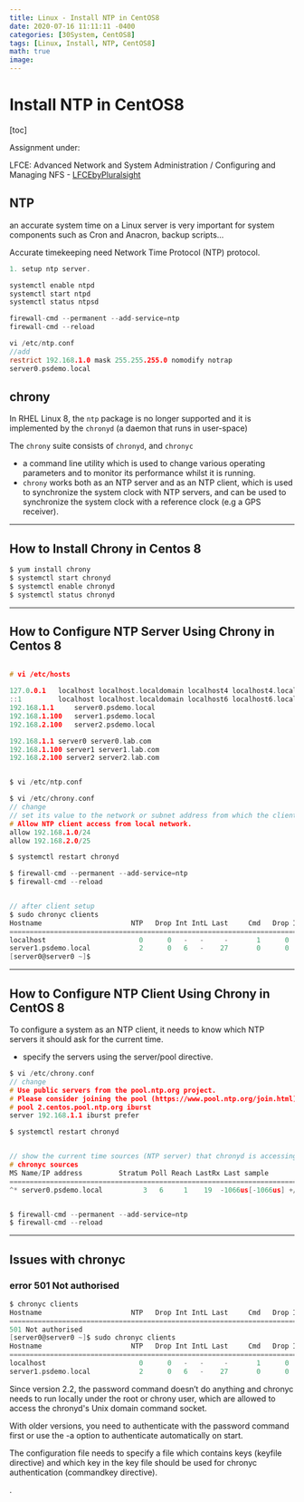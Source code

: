 ```yaml
---
title: Linux - Install NTP in CentOS8
date: 2020-07-16 11:11:11 -0400
categories: [30System, CentOS8]
tags: [Linux, Install, NTP, CentOS8]
math: true
image:
---
```



# Install NTP in CentOS8

[toc]

Assignment under:

LFCE: Advanced Network and System Administration / Configuring and Managing NFS - [LFCEbyPluralsight](https://app.pluralsight.com/library/courses/advanced-network-system-administration-lfce/table-of-contents)

## NTP

an accurate system time on a Linux server is very important for system components such as Cron and Anacron, backup scripts...

Accurate timekeeping need Network Time Protocol (NTP) protocol.

```c
1. setup ntp server.

systemctl enable ntpd
systemctl start ntpd
systemctl status ntpsd

firewall-cmd --permanent --add-service=ntp
firewall-cmd --reload

vi /etc/ntp.conf
//add
restrict 192.168.1.0 mask 255.255.255.0 nomodify notrap
server0.psdemo.local
```

## chrony

In RHEL Linux 8, the `ntp` package is no longer supported and it is implemented by the `chronyd` (a daemon that runs in user-space)

The `chrony` suite consists of `chronyd`, and `chronyc`
- a command line utility which is used to change various operating parameters and to monitor its performance whilst it is running.
- `chrony` works both as an NTP server and as an NTP client, which is used to synchronize the system clock with NTP servers, and can be used to synchronize the system clock with a reference clock (e.g a GPS receiver).

---

## How to Install Chrony in Centos 8


```c
$ yum install chrony
$ systemctl start chronyd
$ systemctl enable chronyd
$ systemctl status chronyd
```

---

## How to Configure NTP Server Using Chrony in Centos 8

```c

# vi /etc/hosts

127.0.0.1   localhost localhost.localdomain localhost4 localhost4.localdomain4
::1         localhost localhost.localdomain localhost6 localhost6.localdomain6
192.168.1.1     server0.psdemo.local
192.168.1.100   server1.psdemo.local
192.168.2.100   server2.psdemo.local

192.168.1.1 server0 server0.lab.com
192.168.1.100 server1 server1.lab.com
192.168.2.100 server2 server2.lab.com


$ vi /etc/ntp.conf

$ vi /etc/chrony.conf
// change
// set its value to the network or subnet address from which the clients are allowed to connect.
# Allow NTP client access from local network.
allow 192.168.1.0/24
allow 192.168.2.0/25

$ systemctl restart chronyd

$ firewall-cmd --permanent --add-service=ntp
$ firewall-cmd --reload


// after client setup
$ sudo chronyc clients
Hostname                      NTP   Drop Int IntL Last     Cmd   Drop Int  Last
===============================================================================
localhost                       0      0   -   -     -       1      0   -   142
server1.psdemo.local            2      0   6   -    27       0      0   -     -
[server0@server0 ~]$

```

---

## How to Configure NTP Client Using Chrony in CentOS 8

To configure a system as an NTP client, it needs to know which NTP servers it should ask for the current time.
- specify the servers using the server/pool directive.


```c
$ vi /etc/chrony.conf
// change
# Use public servers from the pool.ntp.org project.
# Please consider joining the pool (https://www.pool.ntp.org/join.html).
# pool 2.centos.pool.ntp.org iburst
server 192.168.1.1 iburst prefer

$ systemctl restart chronyd


// show the current time sources (NTP server) that chronyd is accessing,
# chronyc sources
MS Name/IP address         Stratum Poll Reach LastRx Last sample
===============================================================================
^* server0.psdemo.local          3   6     1    19  -1066us[-1066us] +/-   68ms


$ firewall-cmd --permanent --add-service=ntp
$ firewall-cmd --reload
```

---

## Issues with chronyc

### error 501 Not authorised

```c
$ chronyc clients
Hostname                      NTP   Drop Int IntL Last     Cmd   Drop Int  Last
===============================================================================
501 Not authorised
[server0@server0 ~]$ sudo chronyc clients
Hostname                      NTP   Drop Int IntL Last     Cmd   Drop Int  Last
===============================================================================
localhost                       0      0   -   -     -       1      0   -   142
server1.psdemo.local            2      0   6   -    27       0      0   -     -
```



Since version 2.2, the password command doesn’t do anything and chronyc needs to run locally under the root or chrony user, which are allowed to access the chronyd's Unix domain command socket.

With older versions, you need to authenticate with the password command first or use the -a option to authenticate automatically on start.

The configuration file needs to specify a file which contains keys (keyfile directive) and which key in the key file should be used for chronyc authentication (commandkey directive).










.
